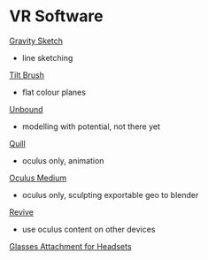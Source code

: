 # VR Software

[Gravity Sketch](https://www.oculus.com/experiences/rift/1018110521596029/)
- line sketching

[Tilt Brush](https://www.oculus.com/experiences/quest/2322529091093901/)
- flat colour planes

[Unbound](https://store.steampowered.com/app/502340/Unbound/)
- modelling with potential, not there yet

[Quill](https://www.oculus.com/experiences/rift/1118609381580656/)
- oculus only, animation

[Oculus Medium](https://www.oculus.com/experiences/rift/1336762299669605/)
- oculus only, sculpting exportable geo to blender

[Revive](https://github.com/LibreVR/Revive)
- use oculus content on other devices

[Glasses Attachment for Headsets](https://vr-lens-lab.com/)
